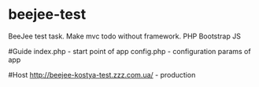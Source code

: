 # beejee-test
BeeJee test task. Make mvc todo without framework. PHP Bootstrap JS

#Guide
index.php - start point of app
config.php - configuration params of app

#Host
http://beejee-kostya-test.zzz.com.ua/         - production
